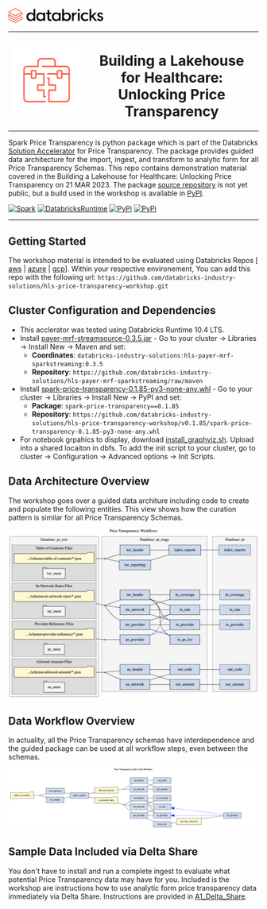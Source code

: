 <img src="./img/databricks.png" alt="databricks_icon" height="30">
<table style="border:0px solid white; width:100%;">
    <tr>
        <td><img src="./img/icon-orange-healthcare_0.svg" alt="hc_icon" ></td>
        <td align="center"><H1>Building a Lakehouse for Healthcare: </br>Unlocking Price Transparency</Hi></td>
    </tr>
</table>

Spark Price Transparency is python package which is part of the Databricks [Solution Accelerator](https://www.databricks.com/solutions/accelerators/price-transparency-data) for Price Transparency. The package provides guided data architecture for the import, ingest, and transform to analytic form for all Price Transparency Schemas. This repo contains demonstration material covered in the Building a Lakehouse for Healthcare: Unlocking Price Transparency on 21 MAR 2023. The package [source repository](https://github.com/databricks/hls-price-transparency) is not yet public, but a build used in the workshop is available in [PyPI](https://pypi.org/project/spark-price-transparency/).

[![Spark](https://img.shields.io/badge/Spark-3.2.1-orange)](https://docs.databricks.com/release-notes/runtime/releases.html)
[![DatabricksRuntime](https://img.shields.io/badge/Databricks%20Runtime-10.4%20LTS-orange)](https://docs.databricks.com/release-notes/runtime/releases.html)
[![PyPi](https://img.shields.io/pypi/v/spark-price-transparency)](https://pypi.org/project/spark-price-transparency)
[![PyPi](https://img.shields.io/pypi/wheel/spark-price-transparency)](https://pypi.org/project/spark-price-transparency)

---

## Getting Started
   The workshop material is intended to be evaluated using Databricks Repos \[ [aws](https://docs.databricks.com/repos/index.html) \| [azure](https://learn.microsoft.com/en-us/azure/databricks/repos/) \| [gcp](https://docs.gcp.databricks.com/repos/index.html)\]. Within your respective environement, You can add this repo with the following url: `https://github.com/databricks-industry-solutions/hls-price-transparency-workshop.git`

## Cluster Configuration and Dependencies
   
 * This acclerator was tested using Databricks Runtime 10.4 LTS.
 * Install [payer-mrf-streamsource-0.3.5.jar](https://github.com/databricks-industry-solutions/hls-price-transparency-workshop/releases/tag/v0.3.5-workshop) - Go to your cluster -> Libraries -> Install New -> Maven and set:
    * **Coordinates**: `databricks-industry-solutions:hls-payer-mrf-sparkstreaming:0.3.5`
    * **Repository**:  `https://github.com/databricks-industry-solutions/hls-payer-mrf-sparkstreaming/raw/maven`
 * Install [spark-price-transparency-0.1.85-py3-none-any.whl]() - Go to your cluster -> Libraries -> Install New -> PyPI and set:
    * **Package**: `spark-price-transparency==0.1.85`
    * **Repository**: `https://github.com/databricks-industry-solutions/hls-price-transparency-workshop/v0.1.85/spark-price-transparency-0.1.85-py3-none-any.whl`
 * For notebook grpahics to display, download [install_graphviz.sh](https://github.com/databricks-industry-solutions/hls-price-transparency-workshop/blob/main/init_scripts/install_graphviz.sh). Upload into a shared locaiton in dbfs. To add the init script to your cluster, go to cluster -> Configuration -> Advanced options -> Init Scripts.

## Data Architecture Overview
 
 The workshop goes over a guided data architure including code to create and populate the following entities. This view shows how the curation pattern is similar for all Price Transparency Schemas.
 
 ![pt_curation](./img/pt_curation.png)
 
## Data Workflow Overview

 In actuality, all the Price Transparency schemas have interdependence and the guided package can be used at all workflow steps, even between the schemas.
 
 ![pt_workflow](./img/pt_workflow.png)

## Sample Data Included via Delta Share

 You don't have to install and run a complete ingest to evaluate what potential Price Transparency data may have for you. Included is the workshop are instructions how to use analytic form price transparency data immediately via Delta Share. Instructions are provided in [A1_Delta_Share](https://github.com/databricks-industry-solutions/hls-price-transparency-workshop/blob/main/notebooks/A1_Delta_Share.py).



